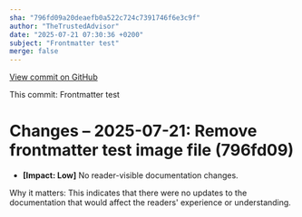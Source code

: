 ```yaml
---
sha: "796fd09a20deaefb0a522c724c7391746f6e3c9f"
author: "TheTrustedAdvisor"
date: "2025-07-21 07:30:36 +0200"
subject: "Frontmatter test"
merge: false
---
```


[View commit on GitHub](https://github.com/TheTrustedAdvisor/FabricAdoptionFramework/commit/796fd09a20deaefb0a522c724c7391746f6e3c9f)

This commit: Frontmatter test

# Changes – 2025-07-21: Remove frontmatter test image file (796fd09)

- **[Impact: Low]** No reader-visible documentation changes.

Why it matters: This indicates that there were no updates to the documentation that would affect the readers' experience or understanding.
